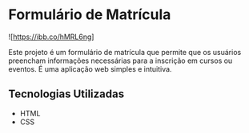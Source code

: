 # Formulário de Matrícula

![https://ibb.co/hMRL6ng] <!-- Substitua por uma URL de imagem válida -->

Este projeto é um formulário de matrícula que permite que os usuários preencham informações necessárias para a inscrição em cursos ou eventos. É uma aplicação web simples e intuitiva.

## Tecnologias Utilizadas

- HTML
- CSS
